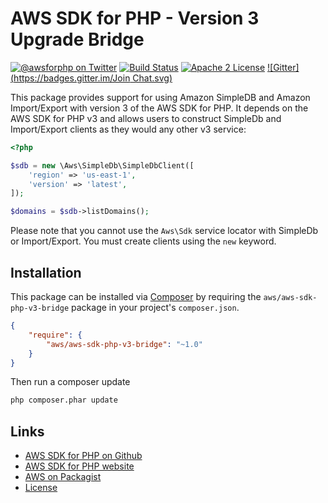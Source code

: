 # AWS SDK for PHP - Version 3 Upgrade Bridge

[![@awsforphp on Twitter](http://img.shields.io/badge/twitter-%40awsforphp-blue.svg?style=flat)](https://twitter.com/awsforphp)
[![Build Status](https://travis-ci.org/aws/aws-sdk-php-v3-bridge.svg)](https://travis-ci.org/aws/aws-sdk-php-v3-bridge)
[![Apache 2 License](https://img.shields.io/packagist/l/aws/aws-sdk-php-v3-bridge.svg?style=flat)](http://aws.amazon.com/apache-2-0/)
[![Gitter](https://badges.gitter.im/Join Chat.svg)](https://gitter.im/aws/aws-sdk-php?utm_source=badge&utm_medium=badge&utm_campaign=pr-badge)

This package provides support for using Amazon SimpleDB and Amazon Import/Export
with version 3 of the AWS SDK for PHP. It depends on the AWS SDK for PHP v3 and
allows users to construct SimpleDb and Import/Export clients as they would any
other v3 service:
```php
<?php

$sdb = new \Aws\SimpleDb\SimpleDbClient([
    'region' => 'us-east-1',
    'version' => 'latest',
]);

$domains = $sdb->listDomains();
```

Please note that you cannot use the `Aws\Sdk` service locator with SimpleDb or
Import/Export. You must create clients using the `new` keyword.

## Installation

This package can be installed via [Composer](http://getcomposer.org) by requiring the
`aws/aws-sdk-php-v3-bridge` package in your project's `composer.json`.

```json
{
    "require": {
        "aws/aws-sdk-php-v3-bridge": "~1.0"
    }
}
```

Then run a composer update
```sh
php composer.phar update
```

## Links

* [AWS SDK for PHP on Github](http://github.com/aws/aws-sdk-php/)
* [AWS SDK for PHP website](http://aws.amazon.com/sdkforphp/)
* [AWS on Packagist](https://packagist.org/packages/aws/)
* [License](http://aws.amazon.com/apache2.0/)

